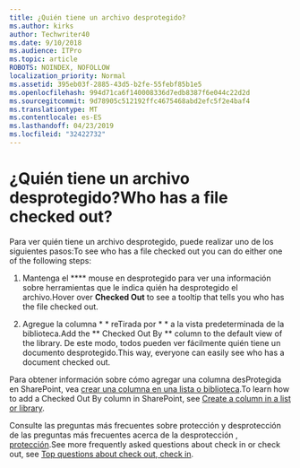 ```yaml
---
title: ¿Quién tiene un archivo desprotegido?
ms.author: kirks
author: Techwriter40
ms.date: 9/10/2018
ms.audience: ITPro
ms.topic: article
ROBOTS: NOINDEX, NOFOLLOW
localization_priority: Normal
ms.assetid: 395eb03f-2885-43d5-b2fe-55febf85b1e5
ms.openlocfilehash: 994d71ca6f140008336d7edb8387f6e044c22d2d
ms.sourcegitcommit: 9d78905c512192ffc4675468abd2efc5f2e4baf4
ms.translationtype: MT
ms.contentlocale: es-ES
ms.lasthandoff: 04/23/2019
ms.locfileid: "32422732"
---
```

# <a name="who-has-a-file-checked-out"></a><span data-ttu-id="dd3cb-102">¿Quién tiene un archivo desprotegido?</span><span class="sxs-lookup"><span data-stu-id="dd3cb-102">Who has a file checked out?</span></span>

<span data-ttu-id="dd3cb-103">Para ver quién tiene un archivo desprotegido, puede realizar uno de los siguientes pasos:</span><span class="sxs-lookup"><span data-stu-id="dd3cb-103">To see who has a file checked out you can do either one of the following steps:</span></span>
  
1. <span data-ttu-id="dd3cb-104">Mantenga el \*\*\*\* mouse en desprotegido para ver una información sobre herramientas que le indica quién ha desprotegido el archivo.</span><span class="sxs-lookup"><span data-stu-id="dd3cb-104">Hover over **Checked Out** to see a tooltip that tells you who has the file checked out.</span></span> 
    
2. <span data-ttu-id="dd3cb-105">Agregue la columna \* \* reTirada por \* \* a la vista predeterminada de la biblioteca.</span><span class="sxs-lookup"><span data-stu-id="dd3cb-105">Add the \*\* Checked Out By \*\* column to the default view of the library.</span></span> <span data-ttu-id="dd3cb-106">De este modo, todos pueden ver fácilmente quién tiene un documento desprotegido.</span><span class="sxs-lookup"><span data-stu-id="dd3cb-106">This way, everyone can easily see who has a document checked out.</span></span> 
    
<span data-ttu-id="dd3cb-107">Para obtener información sobre cómo agregar una columna desProtegida en SharePoint, vea [crear una columna en una lista o biblioteca](https://go.microsoft.com/fwlink/?linkid=2019591).</span><span class="sxs-lookup"><span data-stu-id="dd3cb-107">To learn how to add a Checked Out By column in SharePoint, see [Create a column in a list or library](https://go.microsoft.com/fwlink/?linkid=2019591).</span></span> 
  
<span data-ttu-id="dd3cb-108">Consulte las preguntas más frecuentes sobre protección y desprotección de las preguntas más frecuentes acerca de la desprotección [, protección](https://go.microsoft.com/fwlink/?linkid=2018786).</span><span class="sxs-lookup"><span data-stu-id="dd3cb-108">See more frequently asked questions about check in or check out, see [Top questions about check out, check in](https://go.microsoft.com/fwlink/?linkid=2018786).</span></span>
  

